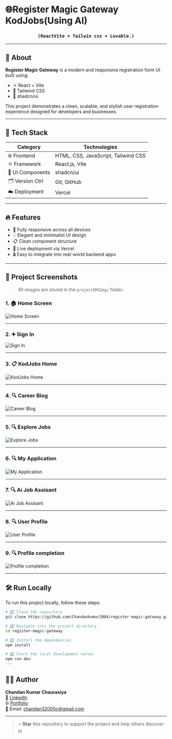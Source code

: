 # 🌐Register Magic Gateway KodJobs(Using AI)
<h3 align="center"><code>(ReactVite + Tailwin css + Lovable.)</code></h3>


---

## 📌 About

**Register Magic Gateway** is a modern and responsive registration form UI built using:

- ⚛️ React + Vite  
- 🎨 Tailwind CSS  
- 🧩 shadcn/ui

This project demonstrates a clean, scalable, and stylish user registration experience designed for developers and businesses.

---

## 🚀 Tech Stack

| Category         | Technologies                          |
|------------------|---------------------------------------|
| 🌐 Frontend      | HTML, CSS, JavaScript, Tailwind CSS   |
| ⚛️ Framework     | React.js, Vite                        |
| 🧱 UI Components | shadcn/ui                             |
| 🗂️ Version Ctrl  | Git, GitHub                           |
| ☁️ Deployment    | Vercel                                |

---

## 🔥 Features

- 📱 Fully responsive across all devices  
- 💡 Elegant and minimalist UI design  
- 📋 Clean component structure  
- 🚀 Live deployment via Vercel  
- 🔒 Easy to integrate into real-world backend apps

---

## 📸 Project Screenshots

> All images are stored in the `projectEMSImg/` folder:

### 1. 🏠 Home Screen  
![Home Screen](https://github.com/Chandankumar2004/register-magic-gateway/blob/b69033181d64c4be203c2a7179dd24f040dec5f4/1.png)

---

### 2. ➕ Sign In  
![Sign In](https://github.com/Chandankumar2004/register-magic-gateway/blob/b69033181d64c4be203c2a7179dd24f040dec5f4/2.png)

---

### 3. 📋 KodJobs Home
![KodJobs Home](https://github.com/Chandankumar2004/register-magic-gateway/blob/b69033181d64c4be203c2a7179dd24f040dec5f4/3.png)

---

### 4. 🔍 Career Blog
![Career Blog](https://github.com/Chandankumar2004/register-magic-gateway/blob/b69033181d64c4be203c2a7179dd24f040dec5f4/4.png)

---

### 5. 🔍 Explore Jobs
![Explore Jobs](https://github.com/Chandankumar2004/register-magic-gateway/blob/b69033181d64c4be203c2a7179dd24f040dec5f4/5.png)

---

### 6. 🔍 My Application
![My Application](https://github.com/Chandankumar2004/register-magic-gateway/blob/b69033181d64c4be203c2a7179dd24f040dec5f4/6.png)

---

### 7. 🔍 Ai Job Assisant
![Ai Job Assisant](https://github.com/Chandankumar2004/register-magic-gateway/blob/b69033181d64c4be203c2a7179dd24f040dec5f4/7.png)

---

### 8. 🔍 User Profile
![User Profile](https://github.com/Chandankumar2004/register-magic-gateway/blob/b69033181d64c4be203c2a7179dd24f040dec5f4/8.png)

---
### 9. 🔍 Profile completion
![Profile completion](https://github.com/Chandankumar2004/register-magic-gateway/blob/b69033181d64c4be203c2a7179dd24f040dec5f4/9.png)

---

## 🛠️ Run Locally

To run this project locally, follow these steps:

```bash
# 1️⃣ Clone the repository
git clone https://github.com/Chandankumar2004/register-magic-gateway.git

# 2️⃣ Navigate into the project directory
cd register-magic-gateway

# 3️⃣ Install the dependencies
npm install

# 4️⃣ Start the local development server
npm run dev
---

```
## 🙋‍♂️ Author

**Chandan Kumar Chaurasiya**  
🔗 [LinkedIn](https://www.linkedin.com/in/chandan2004)  
🌐 [Portfolio](https://chandan-portfolio-tau.vercel.app/)  
📧 Email: chandan32005c@gmail.com

---

> ⭐ **Star** this repository to support the project and help others discover it!
